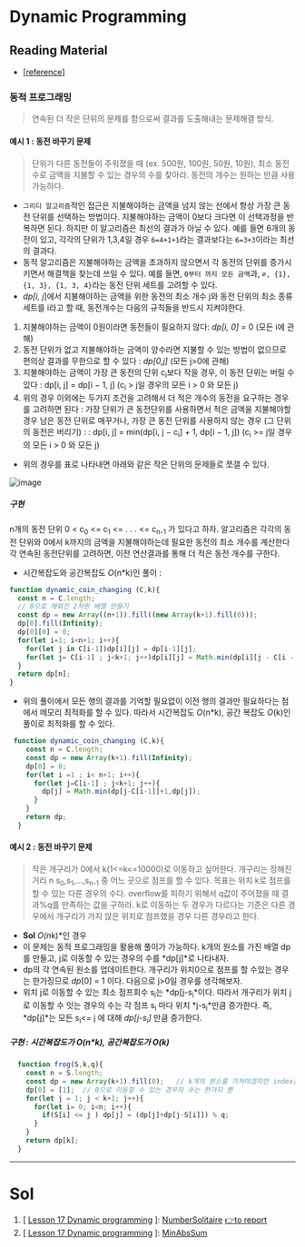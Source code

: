 # Dynamic Programming

## Reading Material
* [[reference]](https://codility.com/media/train/15-DynamicProgramming.pdf)
### 동적 프로그래밍
> 연속된 더 작은 단위의 문제를 함으로써 결과를 도출해내는 문제해결 방식.
#### 예시 1 : 동전 바꾸기 문제
> 단위가 다른 동전들이 주워졌을 때 (ex. 500원, 100원, 50원, 10원), 최소 동전 수로 금액을 지불할 수 있는 경우의 수를 찾아라. 동전의 개수는 원하는 만큼 사용가능하다. 
* `그리디 알고리즘`적인 접근은 지불해야하는 금액을 넘지 않는 선에서 항상 가장 큰 동전 단위를 선택하는 방법이다. 지불해야하는 금액이 0보다 크다면 이 선택과정을 반복하면 된다. 하지만 이 알고리즘은 최선의 결과가 아닐 수 있다. 예를 들면 6개의 동전이 있고, 각각의 단위가 1,3,4일 경우 `6=4+1+1`라는 결과보다는 `6=3+3`이라는 최선의 결과다.
* 동적 알고리즘은 지불해야하는 금액을 초과하지 않으면서 각 동전의 단위를 증가시키면서 해결책을 찾는데 쓰일 수 있다. 예를 들면, `0부터 까지 모든 금액`과, `∅, {1}, {1, 3}, {1, 3, 4}`라는 동전 단위 세트를 고려할 수 있다.
* *dp[i, j*]에서 지불해야하는 금액을 위한 동전의 최소 개수 j와 동전 단위의 최소 종류  세트를 i라고 할 때, 동전개수는 다음의 규칙들을 반드시 지켜야한다.
1. 지불해야하는 금액이 0원이라면 동전들이 필요하지 않다: *dp[i, 0]* = 0 (모든 i에 관해)
2. 동전 단위가 없고 지불해야하는 금액이 양수라면 지불할 수 있는 방법이 없으므로 편의상 결과를 무한으로 할 수 있다 : *dp[0,j]* (모든 j>0에 관해)
3. 지불해야하는 금액이 가장 큰 동전의 단위 c<sub>i</sub>보다 작을 경우, 이 동전 단위는 버릴 수 있다 : dp[i, j] = dp[i − 1, j] (c<sub>i</sub> > j일 경우의 모든 i > 0 와 모든 j)
4. 위의 경우 이외에는 두가지 조건을 고려해서 더 적은 개수의 동전을 요구하는 경우를 고려하면 된다 : 가장 단위가 큰 동전단위를 사용하면서 적은 금액을 지불해야할 경우 남은 동전 단위로 매꾸거나, 가장 큰 동전 단위를 사용하지 않는 경우 (그 단위의 동전은 버리기) : 
: dp[i, j] = min(dp[i, j − c<sub>i</sub>] + 1, dp[i − 1, j]) (c<sub>i</sub> >= j일 경우의 모든 i > 0 와 모든 j)
* 위의 경우를 표로 나타내면 아래와 같은 작은 단위의 문제들로 쪼갤 수 있다. 

![image](https://github.com/Pyotato/codility_practice/assets/102423086/c7e3da8b-c7a1-405f-85d1-15bf374d18f1)

##### 구현
n개의 동전 단위  0 < c<sub>0</sub> <= c<sub>1</sub> <= . . . <= c<sub>n-1</sub> 가 있다고 하자. 알고리즘은 각각의 동전 단위와 0에서 k까지의 금액을 지불해야하는데 필요한 동전의 최소 개수를 계산한다 각 연속된 동전단위를 고려하면, 이전 연산결과를 통해 더 적은 동전 개수를 구한다. 

* 시간복잡도와 공간복잡도 *O*(n*k)인 풀이 :

```javascript
function dynamic_coin_changing (C,k){
  const n = C.length;
  // 0으로 채워진 2차원 배열 만들기
  const dp = new Array((n+1)).fill((new Array(k+1).fill(0)));
  dp[0].fill(Infinity);
  dp[0][0] = 0;
  for(let i=1; i<n+1; i++){
    for(let j in C[i-1])dp[i][j] = dp[i-1][j];
    for(let j= C[i-1] ; j<k+1; j++)dp[i][j] = Math.min(dp[i][j - C[i - 1]] + 1,  dp[i - 1][j]);
  }
  return dp[n];
}

```

* 위의 풀이에서 모든 행의 결과를 기억할 필요없이 이전 행의 결과만 필요하다는 점에서 메모리 최적화를 할 수 있다. 따라서 시간복잡도 *O*(n*k), 공간 복잡도 *O*(k)인 풀이로 최적화를 할 수 있다.

```javascript
 function dynamic_coin_changing (C,k){
    const n = C.length;
    const dp = new Array(k+1).fill(Infinity);
    dp[0] = 0;
    for(let i =1 ; i< n+1; i++){
      for(let j=C[i-1] ; j<k+1; j++){
        dp[j] = Math.min(dp[j-C[i-1]]+1,dp[j]);
      }
    }
    return dp;
  }

```

#### 예시 2 : 동전 바꾸기 문제
> 작은 개구리가 0에서 k(1<=k<=10000)로 이동하고 싶어한다. 개구리는 정해진 거리 n s<sub>0</sub>,s<sub>1</sub>,...,s<sub>n-1</sub> 중 어느 곳으로 점프를 할 수 있다. 목표는 위치 k로 점프를 할 수 있는 다른 경우의 수다. overflow를 피하기 위해서 q값이 주어졌을 때 결과%q를 만족하는 값을 구하라. k로 이동하는 두 경우가 다르다는 기준은 다른 경우에서 개구리가 가지 않은 위치로 점프했을 경우 다른 경우라고 한다.

* **Sol** *O(n*k)*인 경우
* 이 문제는 동적 프로그래밍을 활용해 풀이가 가능하다. k개의 원소를 가진 배열 dp를 만들고, j로 이동할 수 있는 경우의 수를 *dp[j]*로 나타내자.
* dp의 각 연속된 원소를 업데이트한다. 개구리가 위치0으로 점프를 할 수있는 경우는 한가징므로 *dp*[0] = 1 이다. 다음으로 j>0일 경우를 생각해보자. 
* 위치 j로 이동할 수 있는 최소 점프회수 s<sub>i</sub>는 *dp[j-s<sub>i</sub>*이다. 따라서 개구리가 위치 j로 이동할 수 잇는 경우의 수는 각 점프 s<sub>i</sub> 마다 위치 *j-s<sub>i</sub>*만큼 증가한다. 즉, *dp[j]*는 모든 s<sub>i</sub><= j 에 대해 *dp[j-s<sub>i</sub>]* 만큼 증가한다. 

##### 구현 : 시간복잡도가 O(n*k), 공간복잡도가 O(k)
```javascript
  function frog(S,k,q){
    const n = S.length;
    const dp = new Array(k+1).fill(0);   // k개의 원소를 가져야겠지만 index는 0부터 시작하므로 k+1이 아닌 k 위치로 인덱스 접근을 하기 위해 k+1 만큼 원소를 가지는 배열을 만들자.
    dp[0] = [1];  // 0으로 이동할 수 있는 경우의 수는 한가지 뿐
    for(let j = 1; j < k+1; j++){
      for(let i= 0; i<n; i++){
        if(S[i] <= j ) dp[j] = (dp[j]+dp[j-S[i]]) % q;
      }
    }
    return dp[k];
  }

```


----

# Sol

1. [ [Lesson 17 Dynamic programming](https://github.com/Pyotato/codility_practice/tree/Dynamic-programming) ]: [NumberSolitaire](https://github.com/Pyotato/codility_practice/blob/Dynamic-programming/NumberSolitaire.md) [👉to report](https://app.codility.com/demo/results/trainingA7CPB4-DCS/)
2. [ [Lesson 17 Dynamic programming](https://github.com/Pyotato/codility_practice/tree/Dynamic-programming) ]: [MinAbsSum](https://app.codility.com/demo/results/trainingE6KYAY-7NK/)
